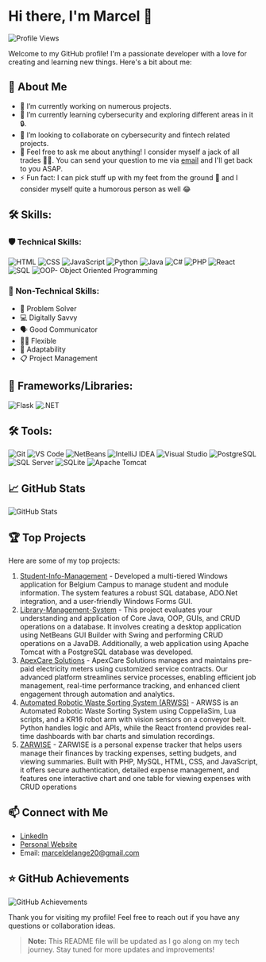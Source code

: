 # Hi there, I'm Marcel 👋

![Profile Views](https://komarev.com/ghpvc/?username=Cellie0320)

Welcome to my GitHub profile! I'm a passionate developer with a love for creating and learning new things.
Here's a bit about me:

##  👤  About Me
- 🔭 I’m currently working on numerous projects.
- 🌱 I’m currently learning cybersecurity and exploring different areas in it 🔒.
- 👯 I’m looking to collaborate on cybersecurity and fintech related projects.
- 💬 Feel free to ask me about anything! I consider myself a jack of all trades 🧰😜. You can send your question to me via [email](#-connect-with-me) and I'll get back to you ASAP.
- ⚡ Fun fact: I can pick stuff up with my feet from the ground 🦶 and I consider myself quite a humorous person as well 😂


## 🛠️ Skills:
### 🛡️ Technical Skills:
  ![HTML](https://img.shields.io/badge/HTML-E34F26?style=flat-square&logo=html5&logoColor=white)
  ![CSS](https://img.shields.io/badge/CSS-1572B6?style=flat-square&logo=css3&logoColor=white)
  ![JavaScript](https://img.shields.io/badge/JavaScript-F7DF1E?style=flat-square&logo=javascript&logoColor=black)
  ![Python](https://img.shields.io/badge/Python-3776AB?style=flat-square&logo=python&logoColor=white)
  ![Java](https://img.shields.io/badge/Java-007396?style=flat-square&logo=java&logoColor=white)
  ![C#](https://img.shields.io/badge/C%23-239120?style=flat-square&logo=c-sharp&logoColor=white)
  ![PHP](https://img.shields.io/badge/PHP-777BB4?style=flat-square&logo=php&logoColor=white)
  ![React](https://img.shields.io/badge/React-61DAFB?style=flat-square&logo=react&logoColor=black)
  ![SQL](https://img.shields.io/badge/SQL-4479A1?style=flat-square&logo=sql&logoColor=white)
  ![OOP- Object Oriented Programming](https://img.shields.io/badge/OOP-blue?style=flat-square&logo=object-group&logoColor=white)

### 🌟 Non-Technical Skills:
- 🧩 Problem Solver
- 💻 Digitally Savvy
- 🗣️ Good Communicator
- 🤸‍♂️ Flexible
- 🌱 Adaptability
- 📋 Project Management

## 🚀 Frameworks/Libraries:
![Flask](https://img.shields.io/badge/Flask-000000?style=flat-square&logo=flask&logoColor=white)
![.NET](https://img.shields.io/badge/.NET-512BD4?style=flat-square&logo=dotnet&logoColor=white)
  
## 🛠️ Tools:
![Git](https://img.shields.io/badge/Git-F05032?style=flat-square&logo=git&logoColor=white)
![VS Code](https://img.shields.io/badge/VS%20Code-007ACC?style=flat-square&logo=visual-studio-code&logoColor=white)
![NetBeans](https://img.shields.io/badge/NetBeans-1B6AC6?style=flat-square&logo=apache-netbeans-ide&logoColor=white)
![IntelliJ IDEA](https://img.shields.io/badge/IntelliJ%20IDEA-000000?style=flat-square&logo=intellij-idea&logoColor=white)
![Visual Studio](https://img.shields.io/badge/Visual%20Studio-5C2D91?style=flat-square&logo=visual-studio&logoColor=white)
![PostgreSQL](https://img.shields.io/badge/PostgreSQL-336791?style=flat-square&logo=postgresql&logoColor=white)
![SQL Server](https://img.shields.io/badge/SQL%20Server-CC2927?style=flat-square&logo=microsoft-sql-server&logoColor=white)
![SQLite](https://img.shields.io/badge/SQLite-003B57?style=flat-square&logo=sqlite&logoColor=white)
![Apache Tomcat](https://img.shields.io/badge/Apache%20Tomcat-F8DC75?style=flat-square&logo=apache-tomcat&logoColor=black)

## 📈 GitHub Stats

![GitHub Stats](https://github-readme-stats.vercel.app/api?username=Cellie0320&show_icons=true&theme=radical)

## 🏆 Top Projects

Here are some of my top projects:

1. [Student-Info-Management](https://github.com/Ashley-Vetter/Student-Info-Management) - Developed a multi-tiered Windows application for Belgium Campus to manage student and module information. The system features a robust SQL database, ADO.Net integration, and a user-friendly Windows Forms GUI.
2. [Library-Management-System](https://github.com/Chandri0406/Library-Management-System) - This project evaluates your understanding and application of Core Java, OOP, GUIs, and CRUD operations on a database. It involves creating a desktop application using NetBeans GUI Builder with Swing and performing CRUD operations on a JavaDB. Additionally, a web application using Apache Tomcat with a PostgreSQL database was developed.
3. [ApexCare Solutions](https://github.com/Chandri0406/ApexCare) - ApexCare Solutions manages and maintains pre-paid electricity meters using customized service contracts. Our advanced platform streamlines service processes, enabling efficient job management, real-time performance tracking, and enhanced client engagement through automation and analytics.
4. [Automated Robotic Waste Sorting System (ARWSS)](https://github.com/Cellie0320/ARWSS) - ARWSS is an Automated Robotic Waste Sorting System using CoppeliaSim, Lua scripts, and a KR16 robot arm with vision sensors on a conveyor belt. Python handles logic and APIs, while the React frontend provides real-time dashboards with bar charts and simulation recordings.
5. [ZARWISE](https://github.com/Cellie0320/personal_expense_tracker) - ZARWISE is a personal expense tracker that helps users manage their finances by tracking expenses, setting budgets, and viewing summaries. Built with PHP, MySQL, HTML, CSS, and JavaScript, it offers secure authentication, detailed expense management, and features one interactive chart and one table for viewing expenses with CRUD operations

## 📫 Connect with Me
- [LinkedIn](https://www.linkedin.com/in/marcel-de-lange-2709b9207?lipi=urn%3Ali%3Apage%3Ad_flagship3_profile_view_base_contact_details%3BbhJWnUFDTQ6zUTiEnCj8Ew%3D%3D)
- [Personal Website](https://cellie0320.github.io/Marcel-De-Lange-Portfolio-V2/)
- Email: marceldelange20@gmail.com

## ⭐ GitHub Achievements
![GitHub Achievements](https://github-profile-trophy.vercel.app/?username=Cellie0320&theme=radical&column=7)

Thank you for visiting my profile! Feel free to reach out if you have any questions or collaboration ideas.

> **Note:** This README file will be updated as I go along on my tech journey. Stay tuned for more updates and improvements!
